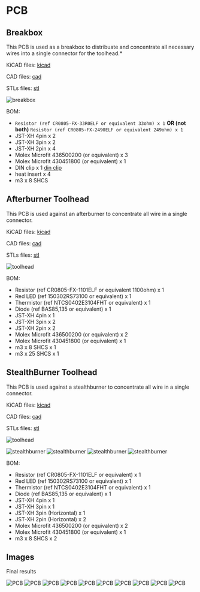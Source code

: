 # PCB

## Breakbox

This PCB is used as a breakbox to distribuate and concentrate all necessary wires into a single connector for the toolhead.*

KiCAD files: [kicad](./kicad/breakbox/)

CAD files: [cad](./cad/breakbox/)

STLs files: [stl](./stl/breakbox/)

![breakbox](./images/breakbox_pcb.png)

BOM:
- `Resistor (ref CR0805-FX-33R0ELF or equivalent 33ohm) x 1` **OR (not both)** `Resistor (ref CR0805-FX-2490ELF or equivalent 249ohm) x 1`
- JST-XH 4pin x 2
- JST-XH 3pin x 2
- JST-XH 2pin x 4
- Molex Microfit 436500200 (or equivalent) x 3
- Molex Microfit 430451800 (or equivalent) x 1
- DIN clip x 1 [din clip](https://github.com/VoronDesign/Voron-2/blob/Voron2.4/STLs/Electronics_Bay/pcb_din_clip_x3.stl)
- heat insert x 4
- m3 x 8 SHCS

## Afterburner Toolhead

This PCB is used against an afterburner to concentrate all wire in a single connector.

KiCAD files: [kicad](./kicad/toolhead/vanilla_afterburner/)

CAD files: [cad](./cad/toolhead/vanilla_afterburner/)

STLs files: [stl](./stl/toolhead/vanilla_afterburner/)

![toolhead](./images/toolhead_afterburner_pcb.png)

BOM:
- Resistor (ref CR0805-FX-1101ELF or equivalent 1100ohm) x 1
- Red LED (ref 150302RS73100 or equivalent) x 1
- Thermistor (ref NTCS0402E3104FHT or equivalent) x 1
- Diode (ref BAS85,135 or equivalent) x 1
- JST-XH 4pin x 1
- JST-XH 3pin x 2
- JST-XH 2pin x 2
- Molex Microfit 436500200 (or equivalent) x 2
- Molex Microfit 430451800 (or equivalent) x 1
- m3 x 8 SHCS x 1
- m3 x 25 SHCS x 1

## StealthBurner Toolhead

This PCB is used against a stealthburner to concentrate all wire in a single connector.

KiCAD files: [kicad](./kicad/toolhead/stealthburner/one_pcb/)

CAD files: [cad](./cad/toolhead/stealthburner/)

STLs files: [stl](./stl/toolhead/stealthburner/)

![toolhead](./images/toolhead_stealthburner_pcb.png)

![stealthburner](./images/stealthburner_02.jpg)
![stealthburner](./images/stealthburner_05.jpg)
![stealthburner](./images/stealthburner_06.jpg)
![stealthburner](./images/stealthburner_08.jpg)


BOM:
- Resistor (ref CR0805-FX-1101ELF or equivalent) x 1
- Red LED (ref 150302RS73100 or equivalent) x 1
- Thermistor (ref NTCS0402E3104FHT or equivalent) x 1
- Diode (ref BAS85,135 or equivalent) x 1
- JST-XH 4pin x 1
- JST-XH 3pin x 1
- JST-XH 3pin (Horizontal) x 1
- JST-XH 2pin (Horizontal) x 2
- Molex Microfit 436500200 (or equivalent) x 2
- Molex Microfit 430451800 (or equivalent) x 1
- m3 x 8 SHCS x 2

## Images

Final results

![PCB](./images/both_pcbs.jpg)
![PCB](./images/preview_01.png)
![PCB](./images/preview_02.png)
![PCB](./images/preview_03.png)
![PCB](./images/preview_04.png)
![PCB](./images/preview_05.png)
![PCB](./images/preview_06.png)
![PCB](./images/preview_07.png)
![PCB](./images/preview_08.png)
![PCB](./images/preview_09.png)
